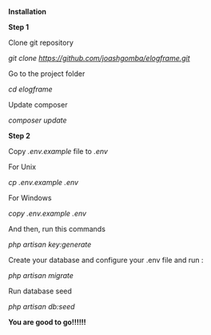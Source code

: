 <strong>Installation</strong>

<strong>Step 1</strong>

Clone git repository

<i>git clone https://github.com/joashgomba/elogframe.git</i>

Go to the project folder

<i>cd elogframe</i>

Update composer

<i>composer update</i>

<strong>Step 2</strong>

Copy <i>.env.example</i> file to <i>.env</i>

For Unix

<i>cp .env.example .env</i>

For Windows

<i>copy .env.example .env</i>

And then, run this commands

<i>php artisan key:generate</i>

Create your database and configure your .env file and run :

<i>php artisan migrate</i>

Run database seed

<i>php artisan db:seed</i>

<strong>You are good to go!!!!!!</strong>
